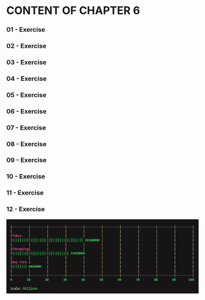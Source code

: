 # CONTENT OF CHAPTER 6

### 01 - Exercise

### 02 - Exercise
### 03 - Exercise
### 04 - Exercise
### 05 - Exercise
### 06 - Exercise
### 07 - Exercise
### 08 - Exercise
### 09 - Exercise
### 10 - Exercise
### 11 - Exercise
### 12 - Exercise
![alt text](https://github.com/vitorwittpro/Python/blob/master/python_crash_course/chapter_6/images/6_12_extensions.png?raw=true)

